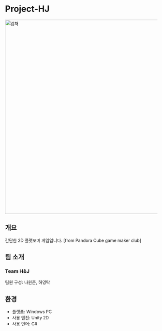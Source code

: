 # Project-HJ


<img width="641" alt="캡처" src="https://github.com/sladja3929/Project-HJ/assets/43125863/ae5257a0-9c07-4eb2-95ce-fc80141dbcc6">


## 개요
간단한 2D 플랫포머 게임입니다. [from Pandora Cube game maker club]


## 팀 소개
### Team H&J
팀원 구성: 나원준, 허영탁

## 환경
+ 플랫폼: Windows PC
+ 사용 엔진: Unity 2D
+ 사용 언어: C#
